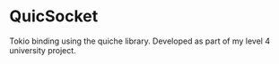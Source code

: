 # QuicSocket

Tokio binding using the quiche library. Developed as part of my level 4 university project.
